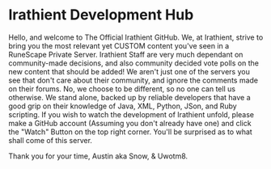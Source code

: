 Irathient Development Hub
=========

Hello, and welcome to The Official Irathient GitHub.
We, at Irathient, strive to bring you the most relevant yet CUSTOM content you've seen in a RuneScape Private Server.
Irathient Staff are very much dependant on community-made decisions, and also community decided vote polls on the new content that should be added! We aren't just one of the servers you see that don't care about their community, and ignore the comments made on their forums. No, we choose to be different, so no one can tell us otherwise. We stand alone, backed up by reliable developers that have a good grip on their knowledge of Java, XML, Python, JSon, and Ruby scripting.
If you wish to watch the development of Irathient unfold, please make a GitHub account (Assuming you don't already have one) and click the "Watch" Button on the top right corner.
You'll be surprised as to what shall come of this server.

Thank you for your time,
Austin aka Snow, & Uwotm8.
